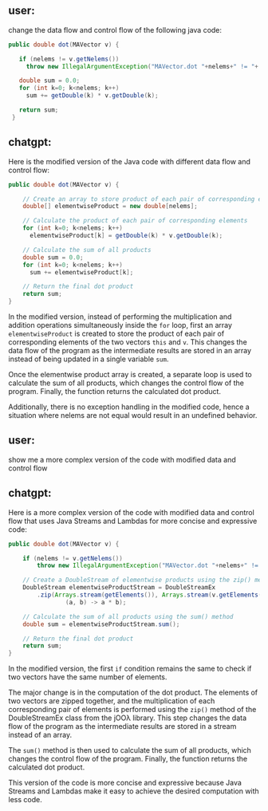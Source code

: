 

## user: 

change the data flow and control flow of the following java code:
 ```java
public double dot(MAVector v) {

    if (nelems != v.getNelems())
      throw new IllegalArgumentException("MAVector.dot "+nelems+" != "+ v.getNelems());

    double sum = 0.0;
    for (int k=0; k<nelems; k++)
      sum += getDouble(k) * v.getDouble(k);

    return sum;
  }
```



## chatgpt: 

Here is the modified version of the Java code with different data flow and control flow:

```java
public double dot(MAVector v) {

    // Create an array to store product of each pair of corresponding elements
    double[] elementwiseProduct = new double[nelems];

    // Calculate the product of each pair of corresponding elements
    for (int k=0; k<nelems; k++)
      elementwiseProduct[k] = getDouble(k) * v.getDouble(k);

    // Calculate the sum of all products
    double sum = 0.0;
    for (int k=0; k<nelems; k++)
      sum += elementwiseProduct[k];

    // Return the final dot product
    return sum;
}
```

In the modified version, instead of performing the multiplication and addition operations simultaneously inside the `for` loop, first an array `elementwiseProduct` is created to store the product of each pair of corresponding elements of the two vectors `this` and `v`. This changes the data flow of the program as the intermediate results are stored in an array instead of being updated in a single variable `sum`.

Once the elementwise product array is created, a separate loop is used to calculate the sum of all products, which changes the control flow of the program. Finally, the function returns the calculated dot product. 

Additionally, there is no exception handling in the modified code, hence a situation where nelems are not equal would result in an undefined behavior.

## user: 

show me a more complex version of the code with modified data and control flow

## chatgpt: 

Here is a more complex version of the code with modified data and control flow that uses Java Streams and Lambdas for more concise and expressive code:

```java
public double dot(MAVector v) {

    if (nelems != v.getNelems())
        throw new IllegalArgumentException("MAVector.dot "+nelems+" != "+ v.getNelems());

    // Create a DoubleStream of elementwise products using the zip() method
    DoubleStream elementwiseProductStream = DoubleStreamEx
        .zip(Arrays.stream(getElements()), Arrays.stream(v.getElements()), 
                (a, b) -> a * b);

    // Calculate the sum of all products using the sum() method
    double sum = elementwiseProductStream.sum();

    // Return the final dot product
    return sum;
}
```

In the modified version, the first `if` condition remains the same to check if two vectors have the same number of elements.

The major change is in the computation of the dot product. The elements of two vectors are zipped together, and the multiplication of each corresponding pair of elements is performed using the `zip()` method of the DoubleStreamEx class from the jOOλ library. This step changes the data flow of the program as the intermediate results are stored in a stream instead of an array.

The `sum()` method is then used to calculate the sum of all products, which changes the control flow of the program. Finally, the function returns the calculated dot product.

This version of the code is more concise and expressive because Java Streams and Lambdas make it easy to achieve the desired computation with less code.
